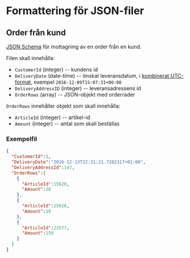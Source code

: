 # Formattering för JSON-filer

## Order från kund
[JSON Schema](https://github.com/SU15-TeamAbsolut/Kundbolaget/blob/develop/Dokumentation/json/orderSchema.json)
för mottagning av en order från en kund.

Filen skall innehålla:
 - `CustomerId` (integer) -- kundens id
 - `DeliveryDate` (date-time) -- önskat leveransdatum, i [kombinerat UTC-format][utc-time], exempel `2016-12-09T15:07:31+00:00`
 - `DeliveryAddressID` (integer) -- leveransadressens id
 - `OrderRows` (array) -- JSON-objekt med orderrader

`OrderRows` innehåller objekt som skall innehålla:
 - `ArticleId` (integer) -- artikel-id
 - `Amount` (integer) -- antal som skall beställas

[utc-time]:https://en.wikipedia.org/wiki/ISO_8601#Combined_date_and_time_representations

### Exempelfil

``` json
{
  "CustomerId":1,
  "DeliveryDate":"2016-12-13T22:31:21.7282317+01:00",
  "DeliveryAddressId":147,
  "OrderRows":[
    {
      "ArticleId":15626,
      "Amount":28
    },
    {
      "ArticleId":25626,
      "Amount":10
    },
    {
      "ArticleId":23577,
      "Amount":150
    }
  ]
}
```
